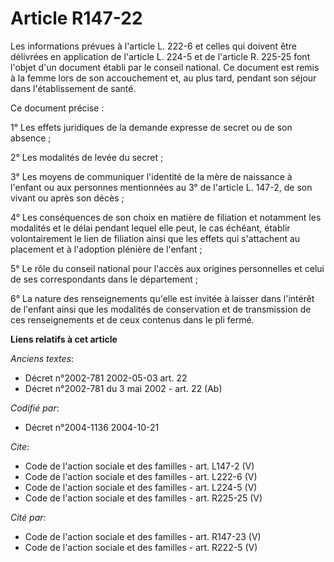 # Article R147-22

Les informations prévues à l'article L. 222-6 et celles qui doivent être délivrées en application de l'article L. 224-5 et de
l'article R. 225-25 font l'objet d'un document établi par le conseil national. Ce document est remis à la femme lors de son
accouchement et, au plus tard, pendant son séjour dans l'établissement de santé. 

Ce document précise : 

1° Les effets juridiques de la demande expresse de secret ou de son absence ; 

2° Les modalités de levée du secret ; 

3° Les moyens de communiquer l'identité de la mère de naissance à l'enfant ou aux personnes mentionnées au 3° de l'article L.
147-2, de son vivant ou après son décès ; 

4° Les conséquences de son choix en matière de filiation et notamment les modalités et le délai pendant lequel elle peut, le
cas échéant, établir volontairement le lien de filiation ainsi que les effets qui s'attachent au placement et à l'adoption
plénière de l'enfant ; 

5° Le rôle du conseil national pour l'accès aux origines personnelles et celui de ses correspondants dans le département ; 

6° La nature des renseignements qu'elle est invitée à laisser dans l'intérêt de l'enfant ainsi que les modalités de
conservation et de transmission de ces renseignements et de ceux contenus dans le pli fermé.

**Liens relatifs à cet article**

_Anciens textes_:

  - Décret n°2002-781 2002-05-03 art. 22
  - Décret n°2002-781 du 3 mai 2002 - art. 22 (Ab)

_Codifié par_:

  - Décret n°2004-1136 2004-10-21

_Cite_:

  - Code de l'action sociale et des familles - art. L147-2 (V)
  - Code de l'action sociale et des familles - art. L222-6 (V)
  - Code de l'action sociale et des familles - art. L224-5 (V)
  - Code de l'action sociale et des familles - art. R225-25 (V)

_Cité par_:

  - Code de l'action sociale et des familles - art. R147-23 (V)
  - Code de l'action sociale et des familles - art. R222-5 (V)
